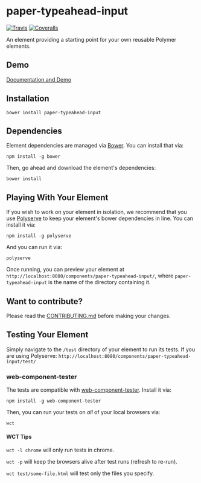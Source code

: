 # paper-typeahead-input

[![Travis](https://img.shields.io/travis/cheonhyangzhang/paper-typeahead-input.svg?style=flat)](https://travis-ci.org/cheonhyangzhang/paper-typeahead-input)
[![Coveralls](https://img.shields.io/coveralls/cheonhyangzhang/paper-typeahead-input.svg?style=flat)](https://coveralls.io/r/cheonhyangzhang/paper-typeahead-input?branch=master)

An element providing a starting point for your own reusable Polymer elements.

## Demo

[Documentation and Demo](http://cheonhyangzhang.github.io/paper-typeahead-input/components/paper-typeahead-input/)

## Installation

	bower install paper-typeahead-input

## Dependencies

Element dependencies are managed via [Bower](http://bower.io/). You can
install that via:

    npm install -g bower

Then, go ahead and download the element's dependencies:

    bower install


## Playing With Your Element

If you wish to work on your element in isolation, we recommend that you use
[Polyserve](https://github.com/PolymerLabs/polyserve) to keep your element's
bower dependencies in line. You can install it via:

    npm install -g polyserve

And you can run it via:

    polyserve

Once running, you can preview your element at
`http://localhost:8080/components/paper-typeahead-input/`, where `paper-typeahead-input` is the name of the directory containing it.

## Want to contribute?
Please read the [CONTRIBUTING.md](https://github.com/cheonhyangzhang/paper-typeahead-input/blob/master/CONTRIBUTING.md) before making your changes.

## Testing Your Element

Simply navigate to the `/test` directory of your element to run its tests. If
you are using Polyserve: `http://localhost:8080/components/paper-typeahead-input/test/`

### web-component-tester

The tests are compatible with [web-component-tester](https://github.com/Polymer/web-component-tester).
Install it via:

    npm install -g web-component-tester

Then, you can run your tests on _all_ of your local browsers via:

    wct

#### WCT Tips

`wct -l chrome` will only run tests in chrome.

`wct -p` will keep the browsers alive after test runs (refresh to re-run).

`wct test/some-file.html` will test only the files you specify.
